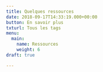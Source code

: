 ```yaml
---
title: Quelques ressources
date: 2018-09-17T14:33:19.000+00:00
button: En savoir plus
txturl: Tous les tags
menu:
  main:
    name: Ressources
    weight: 6
draft: true

---
```

